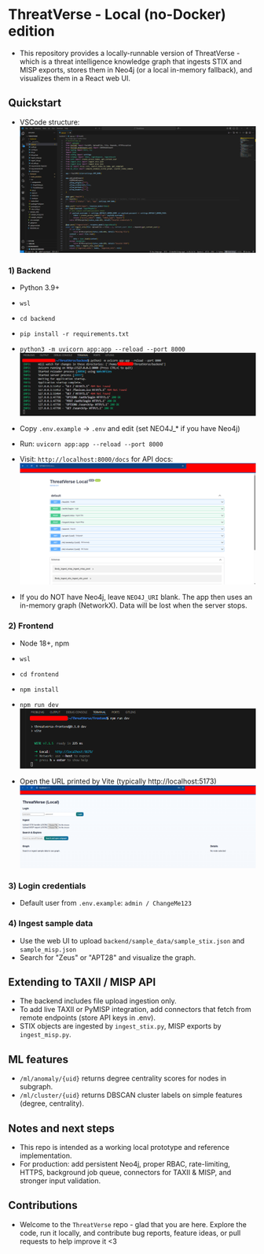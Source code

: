 # ThreatVerse - Local (no-Docker) edition
- This repository provides a locally-runnable version of ThreatVerse - which is a threat intelligence knowledge graph that ingests STIX and MISP exports,
stores them in Neo4j (or a local in-memory fallback), and visualizes them
in a React web UI.

## Quickstart
- VSCode structure:
![alt text](<images/vs code structure.png>)

### 1) Backend
- Python 3.9+
- `wsl`
- `cd backend`
- `pip install -r requirements.txt`
- `python3 -m uvicorn app:app --reload --port 8000`
![alt text](<images/starting unicorn.png>)

- Copy `.env.example` -> `.env` and edit (set NEO4J_* if you have Neo4j)
- Run: `uvicorn app:app --reload --port 8000`
- Visit: `http://localhost:8000/docs` for API docs:
![alt text](images/docs.png)

- If you do NOT have Neo4j, leave `NEO4J_URI` blank. The app then uses an in-memory graph (NetworkX). Data will be lost when the server stops.

### 2) Frontend
- Node 18+, npm
- `wsl`
- `cd frontend`
- `npm install`
- `npm run dev`
![alt text](<images/npm run dev.png>)

- Open the URL printed by Vite (typically http://localhost:5173)
![alt text](images/threatverse.png)

### 3) Login credentials
- Default user from `.env.example`: `admin / ChangeMe123`

### 4) Ingest sample data
- Use the web UI to upload `backend/sample_data/sample_stix.json` and `sample_misp.json`
- Search for "Zeus" or "APT28" and visualize the graph.

## Extending to TAXII / MISP API
- The backend includes file upload ingestion only.
- To add live TAXII or PyMISP integration, add connectors that fetch from remote endpoints (store API keys in .env).
- STIX objects are ingested by `ingest_stix.py`, MISP exports by `ingest_misp.py`.

## ML features
- `/ml/anomaly/{uid}` returns degree centrality scores for nodes in subgraph.
- `/ml/cluster/{uid}` returns DBSCAN cluster labels on simple features (degree, centrality).

## Notes and next steps
- This repo is intended as a working local prototype and reference implementation.
- For production: add persistent Neo4j, proper RBAC, rate-limiting, HTTPS, background job queue, connectors for TAXII & MISP, and stronger input validation.

## Contributions
- Welcome to the ```ThreatVerse``` repo - glad that you are here. Explore the code, run it locally, and contribute bug reports, feature ideas, or pull requests to help improve it <3
